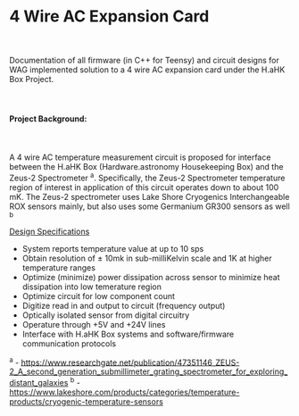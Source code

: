 <h1>4 Wire AC Expansion Card</h1>
<br><br>
Documentation of all firmware (in C++ for Teensy) and circuit designs for WAG implemented solution to a 4 wire AC expansion card under the H.aHK Box Project.
<br><br><br>

<h4>Project Background:</h4>
<br><br>
A 4 wire AC temperature measurement circuit is proposed for interface between the H.aHK Box (Hardware.astronomy Housekeeping Box) and the Zeus-2 Spectrometer <sup>a</sup>. Specifically, the Zeus-2 Spectrometer temperature region of interest in application of this circuit operates down to about 100 mK. The Zeus-2 spectrometer uses Lake Shore Cryogenics Interchangeable ROX sensors mainly, but also uses some Germanium GR300 sensors as well <sup>b</sup>

<u>Design Specifications</u>
- System reports temperature value at up to 10 sps
- Obtain resolution of $\pm$ 10mk in sub-milliKelvin scale and 1K at higher temperature ranges
- Optimize (minimize) power dissipation across sensor to minimize heat dissipation into low temerature region
- Optimize circuit for low component count
- Digitize read in and output to circuit (frequency output)
- Optically isolated sensor from digital circuitry
- Operature through +5V and +24V lines
- Interface with H.aHK Box systems and software/firmware communication protocols

<sup>a</sup> - https://www.researchgate.net/publication/47351146_ZEUS-2_A_second_generation_submillimeter_grating_spectrometer_for_exploring_distant_galaxies
<sup>b</sup> - https://www.lakeshore.com/products/categories/temperature-products/cryogenic-temperature-sensors

